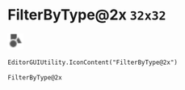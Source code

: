 # FilterByType@2x `32x32`
<img src="/img/FilterByType.png" width=32 height=32>

``` CSharp
EditorGUIUtility.IconContent("FilterByType@2x")
```
```
FilterByType@2x
```
